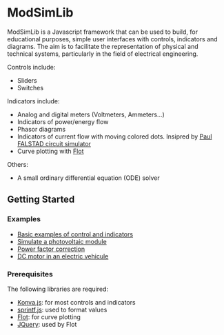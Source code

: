# ModSimLib

ModSimLib is a Javascript framework that can be used to build, for educational purposes, simple user interfaces with controls, indicators and diagrams.
The aim is to facilitate the representation of physical and technical systems, particularly in the field of electrical engineering.

Controls include:
* Sliders
* Switches

Indicators include:
* Analog and digital meters (Voltmeters, Ammeters...)
* Indicators of power/energy flow
* Phasor diagrams
* Indicators of current flow with moving colored dots. Insipred by [Paul FALSTAD circuit simulator](http://www.falstad.com/circuit/)
* Curve plotting with [Flot](http://www.flotcharts.org/)

Others:
* A small ordinary differential equation (ODE) solver

## Getting Started

### Examples

* [Basic examples of control and indicators](https://cdjoubert.github.io/ModSimLib/examples/basic.html)
* [Simulate a photovoltaic module](https://cdjoubert.github.io/ModSimLib/examples/photovoltaic.html)
* [Power factor correction](https://cdjoubert.github.io/ModSimLib/examples/PowerFactor.html)
* [DC motor in an electric vehicule](https://cdjoubert.github.io/ModSimLib/examples/DCmotor.html)

### Prerequisites

The following libraries are required:
* [Konva.js](https://konvajs.github.io/): for most controls and indicators
* [sprintf.js](https://github.com/alexei/sprintf.js): used to format values
* [Flot](http://www.flotcharts.org/): for curve plotting
* [JQuery](https://jquery.com/): used by Flot



